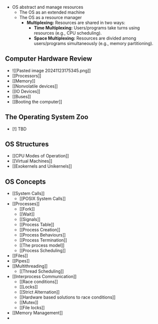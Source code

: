 - OS abstract and manage resources
	- The OS as an extended machine
	- The OS as a resource manager
		- **Multiplexing:** Resources are shared in two ways:
			- **Time Multiplexing:** Users/programs take turns using resources (e.g., CPU scheduling).
			- **Space Multiplexing:** Resources are divided among users/programs simultaneously (e.g., memory partitioning).


## Computer Hardware Review
- ![[Pasted image 20241123175345.png]]
- [[Processors]]
- [[Memory]]
- [[Nonvolatile devices]]
- [[IO Devices]]
- [[Buses]]
- [[Booting the computer]]

## The Operating System Zoo
- [!] TBD 

## OS Structures
- [[CPU Modes of Operation]]
- [[Virtual Machines]]
- [[Exokernels and Unikernels]]

## OS Concepts
- [[System Calls]]
	- [[POSIX System Calls]]
- [[Processes]]
	- [[Fork]]
	- [[Wait]]
	- [[Signals]]
	- [[Process Table]]
	- [[Process Creation]]
	- [[Process Behaviours]]
	- [[Process Termination]]
	- [[The process model]]
	- [[Process Scheduling]]
- [[Files]]
- [[Pipes]]
- [[Multithreading]]
	- [[Thread Scheduling]]
- [[Interprocess Communication]]
	- [[Race conditions]]
	- [[Locks]]
	- [[Strict Alternation]]
	- [[Hardware based solutions to race conditions]]
	- [[Mutex]]
	- [[File locks]]
- [[Memory Management]]
- 